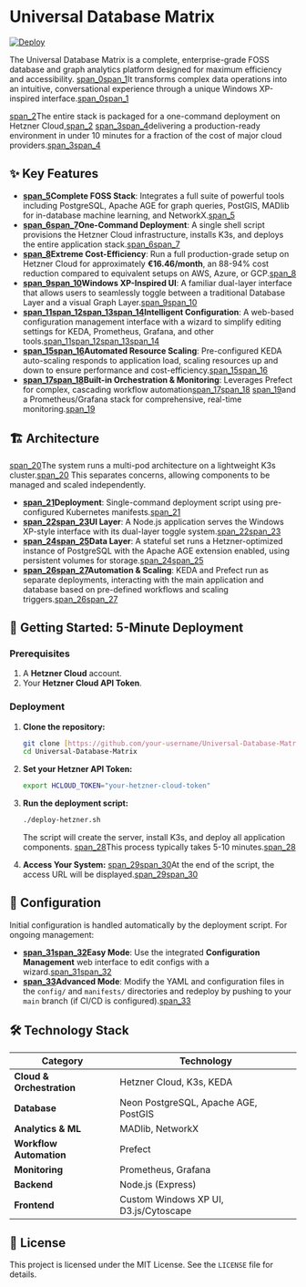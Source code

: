 # Universal Database Matrix

[![Deploy](https://github.com/your-username/Universal-Database-Matrix/actions/workflows/deploy.yml/badge.svg)](https://github.com/your-username/Universal-Database-Matrix/actions/workflows/deploy.yml)

The Universal Database Matrix is a complete, enterprise-grade FOSS database and graph analytics platform designed for maximum efficiency and accessibility. [span_0](start_span)[span_1](start_span)It transforms complex data operations into an intuitive, conversational experience through a unique Windows XP-inspired interface.[span_0](end_span)[span_1](end_span)

[span_2](start_span)The entire stack is packaged for a one-command deployment on Hetzner Cloud,[span_2](end_span) [span_3](start_span)[span_4](start_span)delivering a production-ready environment in under 10 minutes for a fraction of the cost of major cloud providers.[span_3](end_span)[span_4](end_span)

## ✨ Key Features

* **[span_5](start_span)Complete FOSS Stack**: Integrates a full suite of powerful tools including PostgreSQL, Apache AGE for graph queries, PostGIS, MADlib for in-database machine learning, and NetworkX.[span_5](end_span)
* **[span_6](start_span)[span_7](start_span)One-Command Deployment**: A single shell script provisions the Hetzner Cloud infrastructure, installs K3s, and deploys the entire application stack.[span_6](end_span)[span_7](end_span)
* **[span_8](start_span)Extreme Cost-Efficiency**: Run a full production-grade setup on Hetzner Cloud for approximately **€16.46/month**, an 88-94% cost reduction compared to equivalent setups on AWS, Azure, or GCP.[span_8](end_span)
* **[span_9](start_span)[span_10](start_span)Windows XP-Inspired UI**: A familiar dual-layer interface that allows users to seamlessly toggle between a traditional Database Layer and a visual Graph Layer.[span_9](end_span)[span_10](end_span)
* **[span_11](start_span)[span_12](start_span)[span_13](start_span)[span_14](start_span)Intelligent Configuration**: A web-based configuration management interface with a wizard to simplify editing settings for KEDA, Prometheus, Grafana, and other tools.[span_11](end_span)[span_12](end_span)[span_13](end_span)[span_14](end_span)
* **[span_15](start_span)[span_16](start_span)Automated Resource Scaling**: Pre-configured KEDA auto-scaling responds to application load, scaling resources up and down to ensure performance and cost-efficiency.[span_15](end_span)[span_16](end_span)
* **[span_17](start_span)[span_18](start_span)Built-in Orchestration & Monitoring**: Leverages Prefect for complex, cascading workflow automation[span_17](end_span)[span_18](end_span) [span_19](start_span)and a Prometheus/Grafana stack for comprehensive, real-time monitoring.[span_19](end_span)

## 🏗️ Architecture

[span_20](start_span)The system runs a multi-pod architecture on a lightweight K3s cluster.[span_20](end_span) This separates concerns, allowing components to be managed and scaled independently.

* **[span_21](start_span)Deployment**: Single-command deployment script using pre-configured Kubernetes manifests.[span_21](end_span)
* **[span_22](start_span)[span_23](start_span)UI Layer**: A Node.js application serves the Windows XP-style interface with its dual-layer toggle system.[span_22](end_span)[span_23](end_span)
* **[span_24](start_span)[span_25](start_span)Data Layer**: A stateful set runs a Hetzner-optimized instance of PostgreSQL with the Apache AGE extension enabled, using persistent volumes for storage.[span_24](end_span)[span_25](end_span)
* **[span_26](start_span)[span_27](start_span)Automation & Scaling**: KEDA and Prefect run as separate deployments, interacting with the main application and database based on pre-defined workflows and scaling triggers.[span_26](end_span)[span_27](end_span)

## 🚀 Getting Started: 5-Minute Deployment

### Prerequisites

1.  A **Hetzner Cloud** account.
2.  Your **Hetzner Cloud API Token**.

### Deployment

1.  **Clone the repository:**
    ```bash
    git clone [https://github.com/your-username/Universal-Database-Matrix.git](https://github.com/your-username/Universal-Database-Matrix.git)
    cd Universal-Database-Matrix
    ```

2.  **Set your Hetzner API Token:**
    ```bash
    export HCLOUD_TOKEN="your-hetzner-cloud-token"
    ```

3.  **Run the deployment script:**
    ```bash
    ./deploy-hetzner.sh
    ```
    The script will create the server, install K3s, and deploy all application components. [span_28](start_span)This process typically takes 5-10 minutes.[span_28](end_span)

4.  **Access Your System:**
    [span_29](start_span)[span_30](start_span)At the end of the script, the access URL will be displayed.[span_29](end_span)[span_30](end_span)

## 🔧 Configuration

Initial configuration is handled automatically by the deployment script. For ongoing management:

* **[span_31](start_span)[span_32](start_span)Easy Mode**: Use the integrated **Configuration Management** web interface to edit configs with a wizard.[span_31](end_span)[span_32](end_span)
* **[span_33](start_span)Advanced Mode**: Modify the YAML and configuration files in the `config/` and `manifests/` directories and redeploy by pushing to your `main` branch (if CI/CD is configured).[span_33](end_span)

## 🛠️ Technology Stack

| Category                  | Technology                                                     |
| ------------------------- | -------------------------------------------------------------- |
| **Cloud & Orchestration** | Hetzner Cloud, K3s, KEDA                                       |
| **Database** | Neon PostgreSQL, Apache AGE, PostGIS                           |
| **Analytics & ML** | MADlib, NetworkX                                               |
| **Workflow Automation** | Prefect                                                        |
| **Monitoring** | Prometheus, Grafana                                            |
| **Backend** | Node.js (Express)                                              |
| **Frontend** | Custom Windows XP UI, D3.js/Cytoscape                          |

## 📄 License

This project is licensed under the MIT License. See the `LICENSE` file for details.
